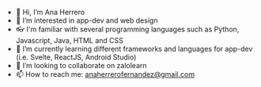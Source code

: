 - 👋 Hi, I’m Ana Herrero
- 👀 I’m interested in app-dev and web design
- 👓 I'm familiar with several programming languages such as Python, Javascript, Java, HTML and CSS
- 🌱 I’m currently learning different frameworks and languages for app-dev (i.e. Svelte, ReactJS, Android Studio)
- 💞️ I’m looking to collaborate on zalolearn
- 📫 How to reach me: anaherrerofernandez@gmail.com

